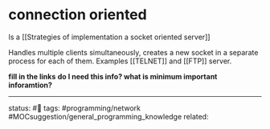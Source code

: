 # connection oriented

Is a [[Strategies of implementation a socket oriented server]]
 
 Handles multiple clients simultaneously, creates a new socket in a separate process for each of them. Examples [[TELNET]] and [[FTP]] server.

**fill in the links**
**do I need this info? what is minimum important inforamtion?**


---
status: #🌱
tags: #programming/network #MOCsuggestion/general_programming_knowledge 
related: 


